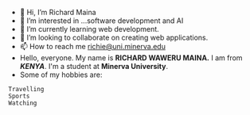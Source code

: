 - 👋 Hi, I’m Richard Maina
- 👀 I’m interested in ...software development and AI
- 🌱 I’m currently learning web development.
- 💞️ I’m looking to collaborate on creating web applications.
- 📫 How to reach me richie@uni.minerva.edu
- Hello, everyone. My name is **RICHARD WAWERU MAINA.** I am from ***KENYA***. I'm a student at **Minerva University**.
- Some of my hobbies are:
```
Travelling
Sports
Watching
```
